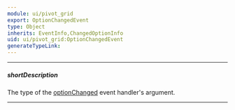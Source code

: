 ```yaml
---
module: ui/pivot_grid
export: OptionChangedEvent
type: Object
inherits: EventInfo,ChangedOptionInfo
uid: ui/pivot_grid:OptionChangedEvent
generateTypeLink: 
---
```

---
##### shortDescription
The type of the [optionChanged]({basewidgetpath}/Events/#optionChanged) event handler's argument.

---
<!-- Description goes here -->